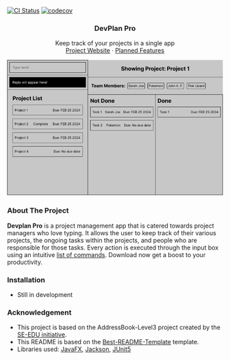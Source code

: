[![CI Status](https://github.com/AY2324S2-CS2103T-W08-4/tp/workflows/Java%20CI/badge.svg)](https://github.com/AY2324S2-CS2103T-W08-4/tp/actions)
[![codecov](https://codecov.io/gh/AY2324S2-CS2103T-W08-4/tp/graph/badge.svg?token=JRBJM9DOXE)](https://codecov.io/gh/AY2324S2-CS2103T-W08-4/tp)

<div align="center">
    <h3 align="center">DevPlan Pro</h3>
    <p align="center">
        Keep track of your projects in a single app
        <br/>
        <a href="https://github.com/othneildrew/Best-README-Template">Project Website</a>
        ·
        <a href="https://github.com/othneildrew/Best-README-Template/issues">Planned Features</a>
    </p>
</div>

![Ui](docs/images/Ui.png)

### About The Project

**Devplan Pro** is a project management app that is catered towards project managers who love typing. It allows the user to keep track of their various projects, the ongoing tasks within the projects, and people who are responsible for those tasks. Every action is executed through the input box using an intuitive [list of commands](https://github.com/othneildrew/Best-README-Template). Download now get a boost to your productivity.

### Installation

- Still in development

### Acknowledgement

- This project is based on the AddressBook-Level3 project created by the [SE-EDU initiative](https://se-education.org).
- This README is based on the [Best-README-Template](https://github.com/othneildrew/Best-README-Template) template.
- Libraries used: [JavaFX](https://openjfx.io/), [Jackson](https://github.com/FasterXML/jackson), [JUnit5](https://github.com/junit-team/junit5)
